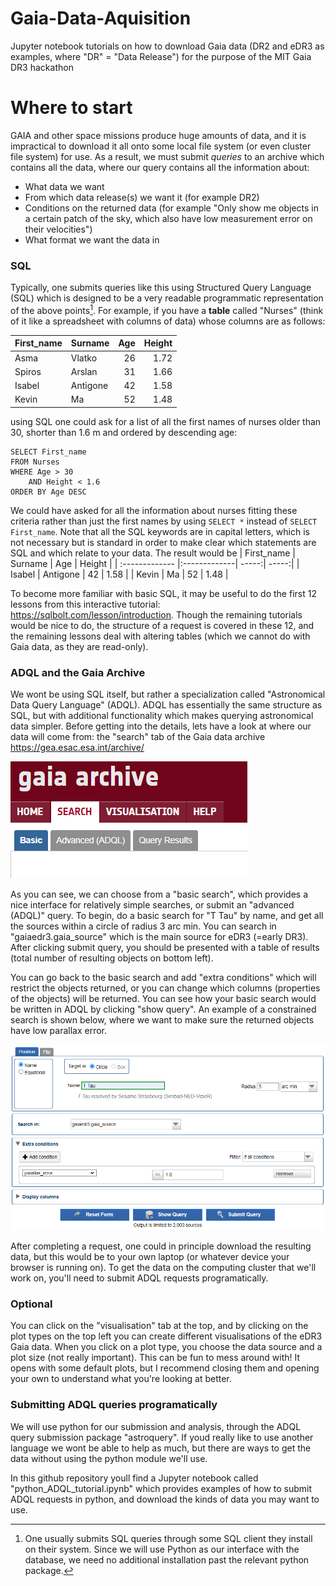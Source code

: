 # Gaia-Data-Aquisition
Jupyter notebook tutorials on how to download Gaia data (DR2 and eDR3 as examples, where "DR" = "Data Release") for the purpose of the MIT Gaia DR3 hackathon

# Where to start
GAIA and other space missions produce huge amounts of data, and it is impractical to download it all onto some local file system (or even cluster file system) for use. As a result, we must submit _queries_ to an archive which contains all the data, where our query contains all the information about:
- What data we want
- From which data release(s) we want it (for example DR2)
- Conditions on the returned data (for example "Only show me objects in a certain patch of the sky, which also have low measurement error on their velocities")
- What format we want the data in

### SQL
Typically, one submits queries like this using Structured Query Language (SQL) which is designed to be a very readable programmatic representation of the above points[^1]. For example, if you have a **table** called "Nurses" (think of it like a spreadsheet with columns of data) whose columns are  as follows:

| First_name        | Surname           | Age  | Height |
| :------------- |:-------------| -----:| -----:|
| Asma     | Vlatko | 26 |  1.72 |
| Spiros | Arslan      |    31 | 1.66 |
| Isabel      | Antigone      |   42 | 1.58 | 
| Kevin    | Ma         |  52 | 1.48  |


using SQL one could ask for a list of all the first names of nurses older than 30, shorter than 1.6 m and ordered by descending age:
```
SELECT First_name
FROM Nurses
WHERE Age > 30
    AND Height < 1.6
ORDER BY Age DESC
```
We could have asked for all the information about nurses fitting these criteria rather than just the first names by using `SELECT *` instead of `SELECT First_name`. Note that all the SQL keywords are in capital letters, which is not necessary but is standard in order to make clear which statements are SQL and which relate to your data. The result would be
| First_name        | Surname           | Age  | Height |
| :------------- |:-------------| -----:| -----:|
| Isabel      | Antigone      |   42 | 1.58 | 
| Kevin    | Ma         |  52 | 1.48  |

To become more familiar with basic SQL, it may be useful to do the first 12 lessons from this interactive tutorial: https://sqlbolt.com/lesson/introduction.
Though the remaining tutorials would be nice to do, the structure of a request is covered in these 12, and the remaining lessons deal with altering tables (which we cannot do with Gaia data, as they are read-only).

[^1]: One usually submits SQL queries through some SQL client they install on their system. Since we will use Python as our interface with the database, we need no additional installation past the relevant python package.

### ADQL and the Gaia Archive
We wont be using SQL itself, but rather a specialization called "Astronomical Data Query Language" (ADQL). ADQL has essentially the same structure as SQL, but with additional functionality which makes querying astronomical data simpler. Before getting into the details, lets have a look at where our data will come from: the "search" tab of the Gaia data archive https://gea.esac.esa.int/archive/

![Image of Gaia data archive menu](https://github.com/CianMRoche/Gaia-Data-Aquisition/blob/4077223bcaf3048034557c70486296fe728dcc66/tutorial_images/archive_menu.png "Archive Menu")

As you can see, we can choose from a "basic search", which provides a nice interface for relatively simple searches, or submit an "advanced (ADQL)" query. To begin, do a basic search for "T Tau" by name, and get all the sources within a circle of radius 3 arc min. You can search in "gaiaedr3.gaia_source" which is the main source for eDR3 (=early DR3). After clicking submit query, you should be presented with a table of results (total number of resulting objects on bottom left). 

You can go back to the basic search and add "extra conditions" which will restrict the objects returned, or you can change which columns (properties of the objects) will be returned. You can see how your basic search would be written in ADQL by clicking "show query". An example of a constrained search is shown below, where we want to make sure the returned objects have low parallax error.

![Image of a constrained gaia data archive search](https://github.com/CianMRoche/Gaia-Data-Aquisition/blob/4077223bcaf3048034557c70486296fe728dcc66/tutorial_images/search_with_condition.png "Constrained Search")

After completing a request, one could in principle download the resulting data, but this would be to your own laptop (or whatever device your browser is running on). To get the data on the computing cluster that we'll work on, you'll need to submit ADQL requests programatically.

### Optional
You can click on the "visualisation" tab at the top, and by clicking on the plot types on the top left you can create different visualisations of the eDR3 Gaia data. When you click on a plot type, you choose the data source and a plot size (not really important). This can be fun to mess around with! It opens with some default plots, but I recommend closing them and opening your own to understand what you're looking at better.

### Submitting ADQL queries programatically
We will use python for our submission and analysis, through the ADQL query submission package "astroquery". If youd really like to use another language we wont be able to help as much, but there are ways to get the data without using the python module we'll use.

In this github repository youll find a Jupyter notebook called "python_ADQL_tutorial.ipynb" which provides examples of how to submit ADQL requests in python, and download the kinds of data you may want to use.

